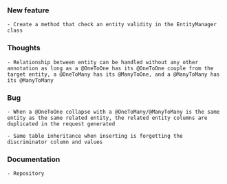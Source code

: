 ### New feature

    - Create a method that check an entity validity in the EntityManager class

### Thoughts

    - Relationship between entity can be handled without any other annotation as long as a @OneToOne has its @OneToOne couple from the target entity, a @OneToMany has its @ManyToOne, and a @ManyToMany has its @ManyToMany

### Bug

    - When a @OneToOne collapse with a @OneToMany/@ManyToMany is the same entity as the same related entity, the related entity columns are duplicated in the request generated

    - Same table inheritance when inserting is forgetting the discriminator column and values

### Documentation

    - Repository
